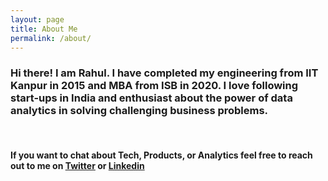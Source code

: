 ```yaml
---
layout: page
title: About Me
permalink: /about/
---
```

### Hi there! I am Rahul. I have completed my engineering from IIT Kanpur in 2015 and MBA from ISB in 2020. I love following start-ups in India and enthusiast about the power of data analytics in solving challenging business problems.
<br/>

#### If you want to chat about Tech, Products, or Analytics feel free to reach out to me on <a href="https://twitter.com/rahuls0959">Twitter</a> or <a href="https://www.linkedin.com/in/rahuls0959/">Linkedin</a>
